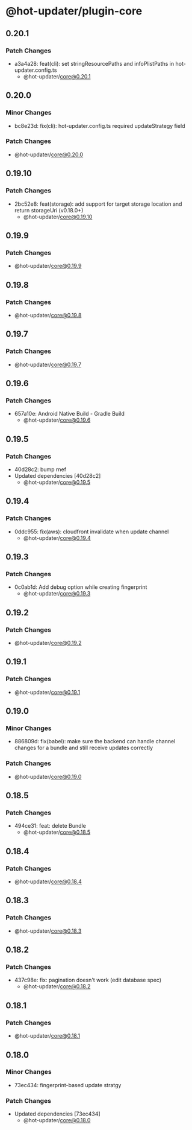 # @hot-updater/plugin-core

## 0.20.1

### Patch Changes

- a3a4a28: feat(cli): set stringResourcePaths and infoPlistPaths in hot-updater.config.ts
  - @hot-updater/core@0.20.1

## 0.20.0

### Minor Changes

- bc8e23d: fix(cli): hot-updater.config.ts required updateStrategy field

### Patch Changes

- @hot-updater/core@0.20.0

## 0.19.10

### Patch Changes

- 2bc52e8: feat(storage): add support for target storage location and return storageUri (v0.18.0+)
  - @hot-updater/core@0.19.10

## 0.19.9

### Patch Changes

- @hot-updater/core@0.19.9

## 0.19.8

### Patch Changes

- @hot-updater/core@0.19.8

## 0.19.7

### Patch Changes

- @hot-updater/core@0.19.7

## 0.19.6

### Patch Changes

- 657a10e: Android Native Build - Gradle Build
  - @hot-updater/core@0.19.6

## 0.19.5

### Patch Changes

- 40d28c2: bump rnef
- Updated dependencies [40d28c2]
  - @hot-updater/core@0.19.5

## 0.19.4

### Patch Changes

- 0ddc955: fix(aws): cloudfront invalidate when update channel
  - @hot-updater/core@0.19.4

## 0.19.3

### Patch Changes

- 0c0ab1d: Add debug option while creating fingerprint
  - @hot-updater/core@0.19.3

## 0.19.2

### Patch Changes

- @hot-updater/core@0.19.2

## 0.19.1

### Patch Changes

- @hot-updater/core@0.19.1

## 0.19.0

### Minor Changes

- 886809d: fix(babel): make sure the backend can handle channel changes for a bundle and still receive updates correctly

### Patch Changes

- @hot-updater/core@0.19.0

## 0.18.5

### Patch Changes

- 494ce31: feat: delete Bundle
  - @hot-updater/core@0.18.5

## 0.18.4

### Patch Changes

- @hot-updater/core@0.18.4

## 0.18.3

### Patch Changes

- @hot-updater/core@0.18.3

## 0.18.2

### Patch Changes

- 437c98e: fix: pagination doesn't work (edit database spec)
  - @hot-updater/core@0.18.2

## 0.18.1

### Patch Changes

- @hot-updater/core@0.18.1

## 0.18.0

### Minor Changes

- 73ec434: fingerprint-based update stratgy

### Patch Changes

- Updated dependencies [73ec434]
  - @hot-updater/core@0.18.0
